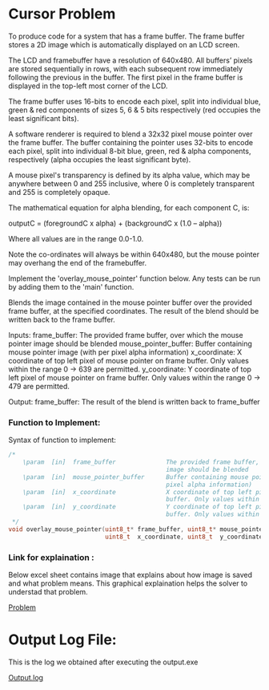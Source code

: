 # Cursor Problem

To produce code for a system that has a frame buffer. The frame
buffer stores a 2D image which is automatically displayed on an LCD screen.

The LCD and framebuffer have a resolution of 640x480. All buffers’ pixels are
stored sequentially in rows, with each subsequent row immediately following
the previous in the buffer. The first pixel in the frame buffer is displayed
in the top-left most corner of the LCD.

The frame buffer uses 16-bits to encode each pixel, split into individual
blue, green & red components of sizes 5, 6 & 5 bits respectively
(red occupies the least significant bits).

A software renderer is required to blend a 32x32 pixel mouse pointer over the
frame buffer. The buffer containing the pointer uses 32-bits to encode each
pixel, split into individual 8-bit blue, green, red & alpha components,
respectively (alpha occupies the least significant byte).

A mouse pixel's transparency is defined by its alpha value, which may be
anywhere between 0 and 255 inclusive, where 0 is completely transparent
and 255 is completely opaque.

The mathematical equation for alpha blending, for each component C, is:

outputC = (foregroundC x alpha) +
(backgroundC x (1.0 – alpha))

Where all values are in the range 0.0-1.0.

Note the co-ordinates will always be within 640x480, but the mouse pointer
may overhang the end of the framebuffer.

Implement the 'overlay_mouse_pointer' function below. Any tests can be run
by adding them to the 'main' function.


Blends the image contained in the mouse pointer buffer over the provided frame
buffer, at the specified coordinates. The result of the blend should be written
back to the frame buffer.

Inputs:
frame_buffer: The provided frame buffer, over which the mouse pointer
image should be blended
mouse_pointer_buffer: Buffer containing mouse pointer image (with per
pixel alpha information)
x_coordinate: X coordinate of top left pixel of mouse pointer on frame
buffer. Only values within the range 0 -> 639 are permitted.
y_coordinate: Y coordinate of top left pixel of mouse pointer on frame
buffer. Only values within the range 0 -> 479 are permitted.

Output:
frame_buffer: The result of the blend is written back to frame_buffer

### Function to Implement:

Syntax of function to implement:
```c
/*
	\param 	[in]  frame_buffer				The provided frame buffer, over which the mouse pointer
											image should be blended
	\param 	[in]  mouse_pointer_buffer		Buffer containing mouse pointer image (with per
											pixel alpha information)
	\param 	[in]  x_coordinate				X coordinate of top left pixel of mouse pointer on frame
											buffer. Only values within the range 0 -> 639 are permitted.
	\param 	[in]  y_coordinate				Y coordinate of top left pixel of mouse pointer on frame
											buffer. Only values within the range 0 -> 479 are permitted.
 */
void overlay_mouse_pointer(uint8_t* frame_buffer, uint8_t* mouse_pointer_buffer,
                           uint8_t  x_coordinate, uint8_t  y_coordinate)
```

### Link for explaination :
Below excel sheet contains image that explains about how image is saved and what problem means.
This graphical explaination helps the solver to understad that problem.

[Problem](https://github.com/Akshay1595/GPU_Codes/blob/main/Cursor_problem/explaination.xlsx)

# Output Log File:
This is the log we obtained after executing the output.exe

[Output.log](https://github.com/Akshay1595/GPU_Codes/blob/main/Cursor_problem/terminal.log)
